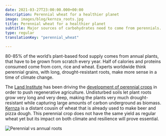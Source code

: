 ```yaml
---
date: 2021-03-27T23:00:00.000+00:00
description: Perennial wheat for a healthier planet
image: images/blog/kernza_roots.jpg
title: Perennial wheat for a healthier planet
subtitle: Major sources of carbohydrates need to come from perennials.
type: regular
translationKey: "perennial_wheat"

---
```

80-85% of the world’s plant-based food supply comes from annual plants, that have to be grown from scratch every year. Half of calories and proteins consumed come from corn, rice and wheat. Experts worldwide think perennial grains, with long, drought-resistant roots, make more sense in a time of climate change.

The [Land Institute](https://landinstitute.org "Land Institute") has been driving the [development of perennial crops](https://acsess.onlinelibrary.wiley.com/doi/epdf/10.2134/csa2016-61-11-1) in order to push regenerative agriculture. Undisturbed soils let plant roots grow very long and very deep, making the plants very much drought-resistant while capturing large amounts of carbon underground as biomass.  
[Kernza](https://landinstitute.org/our-work/perennial-crops/kernza/ "Kernza") is a distant cousin of wheat that is already used to make beer and pizza dough. This perennial crop does not have the same yield as regular wheat yet but its impact on both climate and resilience will prove essential.

![](/images/blog/kernza.jpg "Perennial vs annual roots")

